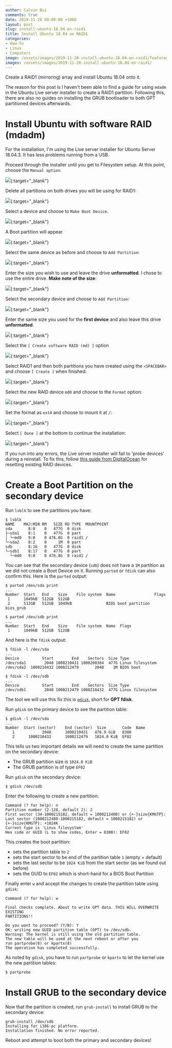 ```yaml
---
author: Calvin Bui
comments: true
date: 2019-11-28 00:00:00 +1000
layout: post
slug: install-ubuntu-18.04-on-raid1
title: Install Ubuntu 18.04 on RAID1
categories:
- How-To
- Linux
- Computers
image: /assets/images/2019-11-28-install-ubuntu-18.04-on-raid1/featured-image.jpg
images: /assets/images/2019-11-28-install-ubuntu-18.04-on-raid1/
---
```


Create a RAID1 (mirroring) array and install Ubuntu 18.04 onto it.

<!-- more -->

The reason for this post is I haven't been able to find a guide for using `mdadm` in the Ubuntu Live server installer to create a RAID1 partition. Following this, there are also no guides on installing the GRUB bootloader to both GPT partitioned devices afterwards.

# Install Ubuntu with software RAID (mdadm)

For the installation, I'm using the Live server installer for Ubuntu Server 18.04.3. It has less problems running from a USB.

Proceed through the installer until you get to Filesystem setup. At this point, choose the `Manual option`:

[![]({{page.images}}1.png)]({{page.images}}1.png){:target="_blank"}

Delete all partitions on both drives you will be using for RAID1:

[![]({{page.images}}2.png)]({{page.images}}2.png){:target="_blank"}

Select a device and choose to `Make Boot Device`.

[![]({{page.images}}3.png)]({{page.images}}3.png){:target="_blank"}

A Boot partition will appear

[![]({{page.images}}4.png)]({{page.images}}4.png){:target="_blank"}

Select the same device as before and choose to `Add Partition`:

[![]({{page.images}}5.png)]({{page.images}}5.png){:target="_blank"}

Enter the size you wish to use and leave the drive **unformatted**. I chose to use the entire drive. **Make note of the size**:

[![]({{page.images}}6.png)]({{page.images}}6.png){:target="_blank"}

Select the secondary device and choose to `Add Partition`:

[![]({{page.images}}7.png)]({{page.images}}7.png){:target="_blank"}

Enter the same size you used for the **first device** and also leave this drive **unformatted**.

[![]({{page.images}}8.png)]({{page.images}}8.png){:target="_blank"}

Select the `[ Create software RAID (md) ]` option

[![]({{page.images}}9.png)]({{page.images}}9.png){:target="_blank"}

Select RAID1 and then both partitions you have created using the `<SPACEBAR>` and choose `[ Create ]` when finished:

[![]({{page.images}}10.png)]({{page.images}}10.png){:target="_blank"}

Select the new RAID device `md0` and choose to the `Format` option:

[![]({{page.images}}11.png)]({{page.images}}11.png){:target="_blank"}

Set the format as `ext4` and choose to mount it at `/`:

[![]({{page.images}}12.png)]({{page.images}}12.png){:target="_blank"}

Select `[ Done ]` at the bottom to continue the installation:

[![]({{page.images}}13.png)]({{page.images}}13.png){:target="_blank"}

If you run into any errors, the Live server installer will fail to 'probe devices' during a reinstall. To fix this, follow [this guide from DigitalOcean](https://www.digitalocean.com/community/tutorials/how-to-create-raid-arrays-with-mdadm-on-ubuntu-18-04#resetting-existing-raid-devices) for resetting existing RAID devices.

# Create a Boot Partition on the secondary device

Run `lsblk` to see the partitions you have:

```shell
$ lsblk
NAME    MAJ:MIN RM   SIZE RO TYPE  MOUNTPOINT
sda       8:0    0   477G  0 disk
├─sda1    8:1    0   477G  0 part
│ └─md0   9:0    0 476.8G  0 raid1 /
└─sda2    8:2    0     1M  0 part
sdb       8:16   0   477G  0 disk
└─sdb1    8:17   0   477G  0 part
  └─md0   9:0    0 476.8G  0 raid1 /
```

You can see that the secondary device (`sdb`) does not have a `1M` partition as we did not create a Boot Device on it. Running `parted` or `fdisk` can also confirm this. Here is the `parted` output:

```shell
$ parted /dev/sda print
...
Number  Start   End    Size    File system  Name                 Flags
 1      1049kB  512GB  512GB
 2      512GB   512GB  1049kB               BIOS boot partition  bios_grub

$ parted /dev/sdb print
...
Number  Start   End    Size    File system  Name  Flags
 1      1049kB  512GB  512GB
```

And here is the `fdisk` output:

```shell
$ fdisk -l /dev/sda
...
Device          Start        End    Sectors  Size Type
/dev/sda1        2048 1000210431 1000208384  477G Linux filesystem
/dev/sda2  1000210432 1000212479       2048    1M BIOS boot

$ fdisk -l /dev/sdb
...
Device          Start        End    Sectors  Size Type
/dev/sdb1        2048 1000212479 1000210432  477G Linux filesystem
```


The tool we will use this fix this is [`gdisk`](https://linux.die.net/man/8/gdisk), short for **GPT fdisk**.

Run `gdisk` on the primary device to see the partition table:

```shell
$ gdisk -l /dev/sda
...
Number  Start (sector)    End (sector)  Size       Code  Name
   1            2048      1000210431   476.9 GiB   8300
   2      1000210432      1000212479   1024.0 KiB  EF02
```

This tells us two important details we will need to create the same partition on the secondary device:
- The GRUB partition size is `1024.0 KiB`
- The GRUB partition is of type `EF02`

Run `gdisk` on the secondary device:

```shell
$ gdisk /dev/sdb
```

Enter the following to create a new partition:

```shell
Command (? for help): n
Partition number (2-128, default 2): 2
First sector (34-1000215182, default = 1000212480) or {+-}size{KMGTP}:
Last sector (1000212480-1000215182, default = 1000215182) or {+-}size{KMGTP}: +1024K
Current type is 'Linux filesystem'
Hex code or GUID (L to show codes, Enter = 8300): EF02
```

This creates the boot partition:
- sets the partition table to `2`
- sets the start sector to be end of the partition table `1` (empty = default)
- sets the last sector to be `1024 KiB` from the start sector (as we found out before)
- sets the GUID to `EF02` which is short-hand for a BIOS Boot Partition

Finally enter `w` and accept the changes to create the partition table using `gdisk`:

```shell
Command (? for help): w

Final checks complete. About to write GPT data. THIS WILL OVERWRITE EXISTING
PARTITIONS!!

Do you want to proceed? (Y/N): Y
OK; writing new GUID partition table (GPT) to /dev/sdb.
Warning: The kernel is still using the old partition table.
The new table will be used at the next reboot or after you
run partprobe(8) or kpartx(8)
The operation has completed successfully.
```

As noted by `gdisk`, you have to run `partprobe` or `kpartx` to let the kernel use the new partition tables:

```shell
$ partprobe
```

# Install GRUB to the secondary device

Now that the partition is created, run `grub-install` to install GRUB to the secondary device:

```shell
grub-install /dev/sdb
Installing for i386-pc platform.
Installation finished. No error reported.
```

Reboot and attempt to boot both the primary and secondary devices!
